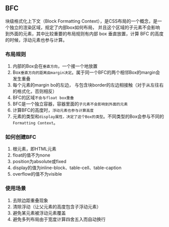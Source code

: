 ## BFC

块级格式化上下文（Block Formatting Context），是CSS布局的一个概念，是一个独立的渲染区域，规定了内部box如何布局， 并且这个区域的子元素不会影响到外面的元素，其中比较重要的布局规则有内部 box 垂直放置，计算 BFC 的高度的时候，浮动元素也参与计算。

### 布局规则

1. 内部的Box会在`垂直方向`，一个接一个地放置
1. Box`垂直方向的距离由margin决定`。属于同一个BFC的两个相邻Box的margin会发生重叠
1. 每个元素的margin bo的左边， 与包含块border的左边相接触（对于从左往右的格式化，否则相反）
1. BFC的区域`不会与float box重叠`
1. BFC是一个独立容器，容器里面的`子元素不会影响到外面的元素`
1. 计算BFC的高度时，`浮动元素也参与计算高度`
1. 元素的类型和`display属性，决定了这个Box的类型`。不同类型的Box会参与不同的`Formatting Context`。

### 如何创建BFC
1. 根元素，即HTML元素
1. float的值不为none
1. position为absolute或fixed
1. display的值为inline-block、table-cell、table-caption
1. overflow的值不为visible

### 使用场景
1. 去除边距重叠现象
1. 清除浮动（让父元素的高度包含子浮动元素）
1. 避免某元素被浮动元素覆盖
1. 避免多列布局由于宽度计算四舍五入而自动换行